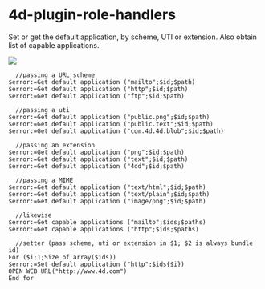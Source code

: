 # 4d-plugin-role-handlers
Set or get the default application, by scheme, UTI or extension. Also obtain list of capable applications.

![](https://github.com/miyako/4d-plugin-role-handlers/blob/master/images/change.png)

```
  //passing a URL scheme
$error:=Get default application ("mailto";$id;$path)
$error:=Get default application ("http";$id;$path)
$error:=Get default application ("ftp";$id;$path)

  //passing a uti
$error:=Get default application ("public.png";$id;$path)
$error:=Get default application ("public.text";$id;$path)
$error:=Get default application ("com.4d.4d.blob";$id;$path)

  //passing an extension
$error:=Get default application ("png";$id;$path)
$error:=Get default application ("text";$id;$path)
$error:=Get default application ("4dd";$id;$path)

  //passing a MIME
$error:=Get default application ("text/html";$id;$path)
$error:=Get default application ("text/plain";$id;$path)
$error:=Get default application ("image/png";$id;$path)

  //likewise
$error:=Get capable applications ("mailto";$ids;$paths)
$error:=Get capable applications ("http";$ids;$paths)

  //setter (pass scheme, uti or extension in $1; $2 is always bundle id) 
For ($i;1;Size of array($ids))
$error:=Set default application ("http";$ids{$i})
OPEN WEB URL("http://www.4d.com")
End for
```
